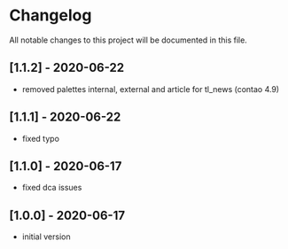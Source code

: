 # Changelog
All notable changes to this project will be documented in this file.

## [1.1.2] - 2020-06-22

- removed palettes internal, external and article for tl_news (contao 4.9)

## [1.1.1] - 2020-06-22

- fixed typo

## [1.1.0] - 2020-06-17

- fixed dca issues

## [1.0.0] - 2020-06-17

- initial version
